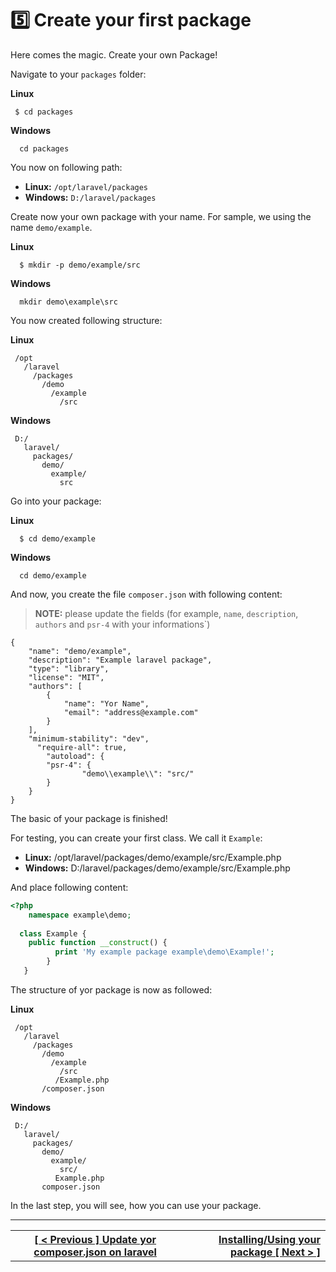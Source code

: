 # :five: Create your first package

Here comes the magic. Create your own Package!

Navigate to your `packages` folder:

**Linux**
```
 $ cd packages
```
 
 **Windows**
```
  cd packages
```

You now on following path:
 - **Linux:** `/opt/laravel/packages`
 - **Windows:** `D:/laravel/packages`

Create now your own package with your name. For sample, we using the name `demo/example`.

**Linux**
```
  $ mkdir -p demo/example/src
```

**Windows**
```
  mkdir demo\example\src
```

You now created following structure:

**Linux**
```
 /opt
   /laravel
     /packages
       /demo
         /example
           /src
```

**Windows**
```
 D:/
   laravel/
     packages/
       demo/
         example/
           src
```

Go into your package:

**Linux**
```
  $ cd demo/example
```

**Windows**
```
  cd demo/example
```

And now, you create the file `composer.json` with following content:

> **NOTE:** please update the fields (for example, `name`, `description`, `authors` and `psr-4` with your informations`)

```
{
    "name": "demo/example",
    "description": "Example laravel package",
    "type": "library",
    "license": "MIT",
    "authors": [
        {
            "name": "Yor Name",
            "email": "address@example.com"
        }
    ],
    "minimum-stability": "dev",
	  "require-all": true,
		"autoload": {
		"psr-4": {
				"demo\\example\\": "src/"
		}
	}
}
```

The basic of your package is finished!

For testing, you can create your first class. We call it `Example`:

 - **Linux:** /opt/laravel/packages/demo/example/src/Example.php
 - **Windows:** D:/laravel/packages/demo/example/src/Example.php
 
And place following content:
 
```php
<?php
	namespace example\demo;
  
  class Example {
  	public function __construct() {
    	  print 'My example package example\demo\Example!';
     	} 
   }
```

The structure of yor package is now as followed:

**Linux**
```
 /opt
   /laravel
     /packages
       /demo
         /example
           /src
	      /Example.php
	   /composer.json
```

**Windows**
```
 D:/
   laravel/
     packages/
       demo/
         example/
           src/
	      Example.php
	   composer.json
```

In the last step, you will see, how you can use your package.

----
<table width="100%">
  <tr>
    <th>
      <a href="composer.md">[ < Previous ] Update yor composer.json on laravel</a>
    </th>
    <th style="text-align: right">
      <a href="usage.md">Installing/Using your package [ Next > ]</a>
    </th>
  </tr>
</div>
